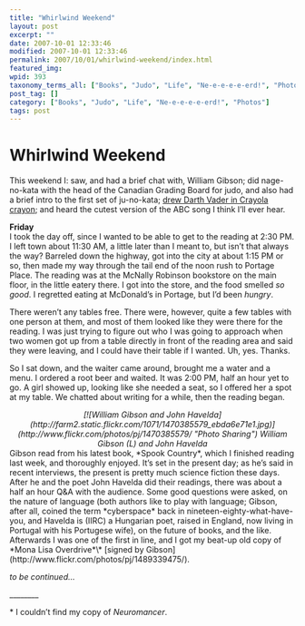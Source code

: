 ```yaml
---
title: "Whirlwind Weekend"
layout: post
excerpt: ""
date: 2007-10-01 12:33:46
modified: 2007-10-01 12:33:46
permalink: 2007/10/01/whirlwind-weekend/index.html
featured_img: 
wpid: 393
taxonomy_terms_all: ["Books", "Judo", "Life", "Ne-e-e-e-e-erd!", "Photos"]
post_tag: []
category: ["Books", "Judo", "Life", "Ne-e-e-e-e-erd!", "Photos"]
tags: post
---
```


# Whirlwind Weekend

This weekend I: saw, and had a brief chat with, William Gibson; did nage-no-kata with the head of the Canadian Grading Board for judo, and also had a brief intro to the first set of ju-no-kata; [drew Darth Vader in Crayola crayon](http://www.flickr.com/photos/pj/1471243538/); and heard the cutest version of the ABC song I think I’ll ever hear.

**Friday**  
I took the day off, since I wanted to be able to get to the reading at 2:30 PM. I left town about 11:30 AM, a little later than I meant to, but isn’t that always the way? Barreled down the highway, got into the city at about 1:15 PM or so, then made my way through the tail end of the noon rush to Portage Place. The reading was at the McNally Robinson bookstore on the main floor, in the little eatery there. I got into the store, and the food smelled *so good*. I regretted eating at McDonald’s in Portage, but I’d been *hungry*.

There weren’t any tables free. There were, however, quite a few tables with one person at them, and most of them looked like they were there for the reading. I was just trying to figure out who I was going to approach when two women got up from a table directly in front of the reading area and said they were leaving, and I could have their table if I wanted. Uh, yes. Thanks.

So I sat down, and the waiter came around, brought me a water and a menu. I ordered a root beer and waited. It was 2:00 PM, half an hour yet to go. A girl showed up, looking like she needed a seat, so I offered her a spot at my table. We chatted about writing for a while, then the reading began.

<div style="text-align: center;font-style: italic">[![William Gibson and John Havelda](http://farm2.static.flickr.com/1071/1470385579_ebda6e71e1.jpg)](http://www.flickr.com/photos/pj/1470385579/ "Photo Sharing")  
William Gibson (L) and John Havelda </div>Gibson read from his latest book, *Spook Country*, which I finished reading last week, and thoroughly enjoyed. It’s set in the present day; as he’s said in recent interviews, the present is pretty much science fiction these days. After he and the poet John Havelda did their readings, there was about a half an hour Q&amp;A with the audience. Some good questions were asked, on the nature of language (both authors like to play with language; Gibson, after all, coined the term *cyberspace* back in nineteen-eighty-what-have-you, and Havelda is (IIRC) a Hungarian poet, raised in England, now living in Portugal with his Portugese wife), on the future of books, and the like. Afterwards I was one of the first in line, and I got my beat-up old copy of *Mona Lisa Overdrive*\* [signed by Gibson](http://www.flickr.com/photos/pj/1489339475/).

*to be continued…*

\_\_\_\_\_\_\_\_

\* I couldn’t find my copy of *Neuromancer*.